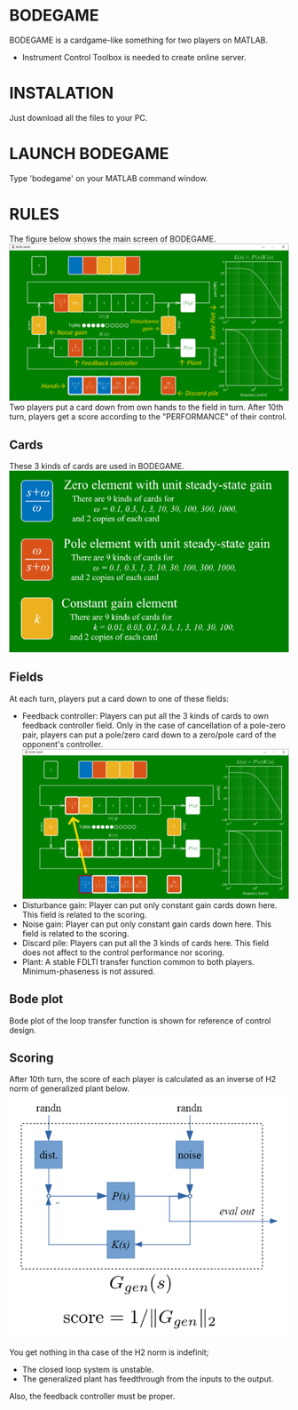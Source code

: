 # BODEGAME
BODEGAME is a cardgame-like something for two players on MATLAB.
* Instrument Control Toolbox is needed to create online server.

# INSTALATION
Just download all the files to your PC.

# LAUNCH BODEGAME
Type 'bodegame' on your MATLAB command window.

# RULES
The figure below shows the main screen of BODEGAME.
![](https://github.com/HppyCtrlEngnrng/BODEGAME/blob/master/rdm_pic/game_screen.png)
Two players put a card down from own hands to the field in turn. After 10th turn, players get a score according to the "PERFORMANCE" of their control.

## Cards
These 3 kinds of cards are used in BODEGAME.
![](https://github.com/HppyCtrlEngnrng/BODEGAME/blob/master/rdm_pic/cards.png)

## Fields
At each turn, players put a card down to one of these fields:
- Feedback controller: Players can put all the 3 kinds of cards to own feedback controller field. Only in the case of cancellation of a pole-zero pair, players can put a pole/zero card down to a zero/pole card of the opponent's controller.
![](https://github.com/HppyCtrlEngnrng/BODEGAME/blob/master/rdm_pic/pzcancel.png)
- Disturbance gain: Player can put only constant gain cards down here. This field is related to the scoring.
- Noise gain: Player can put only constant gain cards down here. This field is related to the scoring.
- Discard pile: Players can put all the 3 kinds of cards here. This field does not affect to the control performance nor scoring.
- Plant: A stable FDLTI transfer function common to both players. Minimum-phaseness is not assured.

## Bode plot
Bode plot of the loop transfer function is shown for reference of control design.

## Scoring
After 10th turn, the score of each player is calculated as an inverse of H2 norm of generalized plant below.
![](https://github.com/HppyCtrlEngnrng/BODEGAME/blob/master/rdm_pic/genp.png)

You get nothing in tha case of the H2 norm is indefinit;
- The closed loop system is unstable.
- The generalized plant has feedthrough from the inputs to the output.

Also, the feedback controller must be proper.
